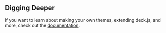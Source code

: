 ---
---

## Digging Deeper

If you want to learn about making your own themes,
extending deck.js, and more, check out the [documentation](http://imakewebthings.github.com/deck.js/docs).
